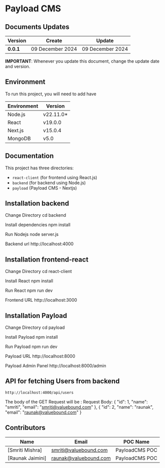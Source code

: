 #   Payload CMS

## Documents Updates

| **Version** | **Create**       | **Update**       |  
|-------------|------------------|------------------|  
| **0.0.1**   | 09 December 2024 | 09 December 2024 |  

**IMPORTANT**: Whenever you update this document, change the update date and version.

## Environment 
To run this project, you will need to add have

| **Environment** | **Version**  |
|-----------------|--------------|
| Node.js         | v22.11.0*    |
| React           | v19.0.0      |
| Next.js         | v15.0.4      |
| MongoDB         | v5.0         |

## Documentation 
This project has three directories:  
- `react-client` (for frontend using React.js)  
- `backend` (for backend using Node.js)  
- `payload` (Payload CMS - Nextjs)  


## Installation backend
Change Directory
    cd backend 

Install dependencies
    npm install

Run Nodejs
    node server.js

Backend url 
    http://localhost:4000

## Installation frontend-react 
Change Directory
    cd react-client 

Install React 
    npm install 

Run React 
    npm run dev 

Frontend URL 
    http://localhost:3000 

## Installation Payload 
Change Directory 
    cd payload

Install Payload 
    npm install

Run Payload 
    npm run dev 

Payload URL 
    http://localhost:8000

Payload Admin Panel
    http://localhost:8000/admin 

## API for fetching Users from backend 
    http://localhost:4000/api/users

The body of the GET Request will be :
    Request Body:
    {
            "id": 1,
            "name": "smriti",
            "email": "smriti@valuebound.com"
        },
        {
            "id": 2,
            "name": "raunak",
            "email": "raunak@valuebound.com"
        }


## Contributors

| **Name**              | **Email**                  | **POC Name**       |
|-----------------------|----------------------------|--------------------|
| [Smriti Mishra]       | <smriti@valuebound.com>    | PayloadCMS POC     |
| [Raunak Jaimini]      | <raunak@valuebound.com>    | PayloadCMS POC     |